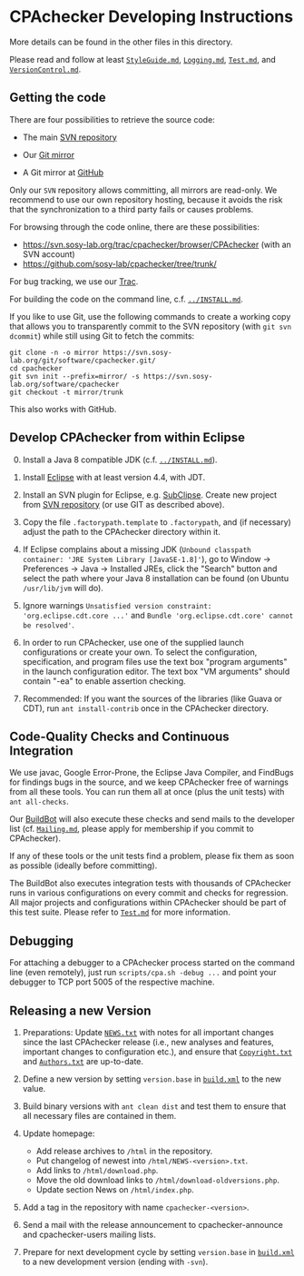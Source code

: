 CPAchecker Developing Instructions
==================================

More details can be found in the other files in this directory.

Please read and follow at least [`StyleGuide.md`](StyleGuide.md),
[`Logging.md`](Logging.md), [`Test.md`](Test.md), and [`VersionControl.md`](VersionControl.md).


Getting the code
----------------

There are four possibilities to retrieve the source code:

- The main [SVN repository](https://svn.sosy-lab.org/software/cpachecker)

- Our [Git mirror](https://svn.sosy-lab.org/software/cpachecker.git)

- A Git mirror at [GitHub](https://github.com/sosy-lab/cpachecker)

Only our `SVN` repository allows committing,
all mirrors are read-only.
We recommend to use our own repository hosting,
because it avoids the risk that the synchronization to a third party
fails or causes problems.

For browsing through the code online,
there are these possibilities:

- https://svn.sosy-lab.org/trac/cpachecker/browser/CPAchecker
  (with an SVN account)
- https://github.com/sosy-lab/cpachecker/tree/trunk/

For bug tracking, we use our [Trac](https://svn.sosy-lab.org/trac/cpachecker/).

For building the code on the command line, c.f. [`../INSTALL.md`](../INSTALL.md).


If you like to use Git, use the following commands
to create a working copy that allows you to transparently
commit to the SVN repository (with `git svn dcommit`)
while still using Git to fetch the commits:

```
git clone -n -o mirror https://svn.sosy-lab.org/git/software/cpachecker.git/
cd cpachecker
git svn init --prefix=mirror/ -s https://svn.sosy-lab.org/software/cpachecker
git checkout -t mirror/trunk
```

This also works with GitHub.


Develop CPAchecker from within Eclipse
--------------------------------------

0. Install a Java 8 compatible JDK (c.f. [`../INSTALL.md`](../INSTALL.md)).

1. Install [Eclipse](http://www.eclipse.org/) with at least version 4.4, with JDT.

2. Install an SVN plugin for Eclipse, e.g. [SubClipse](http://subclipse.tigris.org).
   Create new project from [SVN repository](https://svn.sosy-lab.org/software/cpachecker/trunk)
   (or use GIT as described above).

3. Copy the file `.factorypath.template` to `.factorypath`,
   and (if necessary) adjust the path to the CPAchecker directory within it.

4. If Eclipse complains about a missing JDK
   (`Unbound classpath container: 'JRE System Library [JavaSE-1.8]'`),
   go to Window -> Preferences -> Java -> Installed JREs,
   click the "Search" button and select the path where your Java 8 installation
   can be found (on Ubuntu `/usr/lib/jvm` will do).

5. Ignore warnings `Unsatisfied version constraint: 'org.eclipse.cdt.core ...'`
   and `Bundle 'org.eclipse.cdt.core' cannot be resolved'`.

6. In order to run CPAchecker, use one of the supplied launch configurations
   or create your own.
   To select the configuration, specification, and program files use the
   text box "program arguments" in the launch configuration editor.
   The text box "VM arguments" should contain "-ea" to enable assertion checking.

7. Recommended:
   If you want the sources of the libraries (like Guava or CDT),
   run `ant install-contrib` once in the CPAchecker directory.


Code-Quality Checks and Continuous Integration
----------------------------------------------

We use javac, Google Error-Prone, the Eclipse Java Compiler, and FindBugs
for findings bugs in the source, and we keep CPAchecker
free of warnings from all these tools.
You can run them all at once (plus the unit tests) with `ant all-checks`.

Our [BuildBot](https://buildbot.sosy-lab.org/buildbot/waterfall)
will also execute these checks and send mails to the developer list
(cf. [`Mailing.md`](Mailing.md), please apply for membership if you commit to CPAchecker).

If any of these tools or the unit tests find a problem,
please fix them as soon as possible (ideally before committing).

The BuildBot also executes integration tests with thousands of CPAchecker runs
in various configurations on every commit and checks for regression.
All major projects and configurations within CPAchecker should be part of this test suite.
Please refer to [`Test.md`](Test.md) for more information.


Debugging
---------

For attaching a debugger to a CPAchecker process started on the command line (even remotely),
just run `scripts/cpa.sh -debug ...` and point your debugger to TCP port 5005
of the respective machine.


Releasing a new Version
-----------------------

1. Preparations:
   Update [`NEWS.txt`](../NEWS.txt) with notes for all important changes since the last
   CPAchecker release (i.e., new analyses and features, important changes to
   configuration etc.),
   and ensure that [`Copyright.txt`](../Copyright.txt) and [`Authors.txt`](../Authors.txt) are up-to-date.

2. Define a new version by setting `version.base` in [`build.xml`](../build.xml) to the new value.

3. Build binary versions with `ant clean dist` and test them to ensure
   that all necessary files are contained in them.

4. Update homepage:
   - Add release archives to `/html` in the repository.
   - Put changelog of newest into `/html/NEWS-<version>.txt`.
   - Add links to `/html/download.php`.
   - Move the old download links to `/html/download-oldversions.php`.
   - Update section News on `/html/index.php`.

5. Add a tag in the repository with name `cpachecker-<version>`.

6. Send a mail with the release announcement to cpachecker-announce and
   cpachecker-users mailing lists.

7. Prepare for next development cycle by setting `version.base` in [`build.xml`](../build.xml)
   to a new development version (ending with `-svn`).
